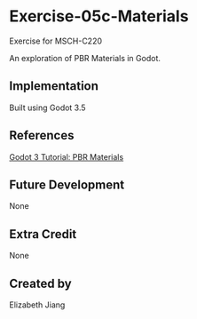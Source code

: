 # Exercise-05c-Materials

Exercise for MSCH-C220

An exploration of PBR Materials in Godot.

## Implementation

Built using Godot 3.5

## References

[Godot 3 Tutorial: PBR Materials](https://www.youtube.com/watch?v=pM5j8x71HcE)

## Future Development

None

## Extra Credit

None

## Created by 

Elizabeth Jiang
